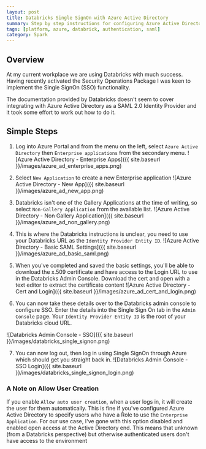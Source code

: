 ```yaml
---
layout: post
title: Databricks Single SignOn with Azure Active Directory
summary: Step by step instructions for configuring Azure Active Directory to work with Databricks for Single SignOn
tags: [platform, azure, databrick, authentication, saml]
category: Spark
---
```


## Overview

At my current workplace we are using Databricks with much success. Having recently activated the Security Operations Package I was keen to implement the Single SignOn (SSO) functionality.

The documentation provided by Databricks doesn't seem to cover integrating with Azure Active Directory as a SAML 2.0 Identity Provider and it took some effort to work out how to do it.

## Simple Steps

1. Log into Azure Portal and from the menu on the left, select `Azure Active Directory` then `Enterprise applications` from the secondary menu.
   ![Azure Active Directory - Enterprise Apps]({{ site.baseurl }}/images/azure_ad_enterprise_apps.png)

2. Select `New Application` to create a new Enterprise application
   ![Azure Active Directory - New App]({{ site.baseurl }}/images/azure_ad_new_app.png)

3) Databricks isn't one of the Gallery Applications at the time of writing, so select `Non-Gallery Application` from the available list.
   ![Azure Active Directory - Non Gallery Application]({{ site.baseurl }}/images/azure_ad_non_gallery.png)

4. This is where the Databricks instructions is unclear, you need to use your Databricks URL as the `Identity Provider Entity ID`.
   ![Azure Active Directory - Basic SAML Settings]({{ site.baseurl }}/images/azure_ad_basic_saml.png)

5. When you've completed and saved the basic settings, you'll be able to download the x.509 certificate and have access to the Login URL to use in the Databricks Admin Console. Download the cert and open with a text editor to extract the certificate content
   ![Azure Active Directory - Cert and Login]({{ site.baseurl }}/images/azure_ad_cert_and_login.png)

6. You can now take these details over to the Databricks admin console to configure SSO. Enter the details into the Single Sign On tab in the `Admin Console` page. Your `Identity Provider Entity ID` is the root of your Databricks cloud URL.

![Databricks Admin Console - SSO]({{ site.baseurl }}/images/databricks_single_signon.png)

7. You can now log out, then log in using Single SignOn through Azure which should get you straight back in.
   ![Databricks Admin Console - SSO Login]({{ site.baseurl }}/images/databricks_single_signon_login.png)

### A Note on Allow User Creation

If you enable `Allow auto user creation`, when a user logs in, it will create the user for them automatically. This is fine if you've configured Azure Active Directory to specify users who have a Role to use the `Enterprise Application`. For our use case, I've gone with this option disabled and enabled open access at the Active Directory end. This means that unknown (from a Databricks perspective) but otherwise authenticated users don't have access to the environment
